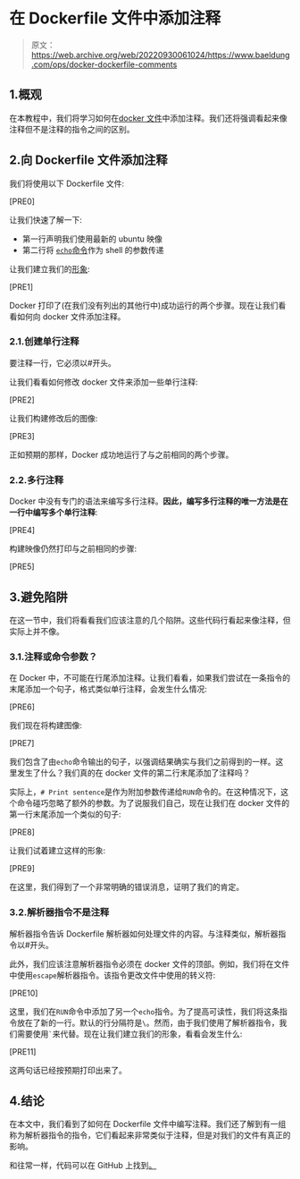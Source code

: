 # 在 Dockerfile 文件中添加注释

> 原文：<https://web.archive.org/web/20220930061024/https://www.baeldung.com/ops/docker-dockerfile-comments>

## 1.概观

在本教程中，我们将学习如何在[docker 文件](/web/20221110103941/https://www.baeldung.com/ops/docker-compose#2-building-an-image)中添加注释。我们还将强调看起来像注释但不是注释的指令之间的区别。

## 2.向 Dockerfile 文件添加注释

我们将使用以下 Dockerfile 文件:

[PRE0]

让我们快速了解一下:

*   第一行声明我们使用最新的 ubuntu 映像
*   第二行将 [`echo`命令](/web/20221110103941/https://www.baeldung.com/linux/echo-command)作为 shell 的参数传递

让我们建立我们的[形象](https://web.archive.org/web/20221110103941/https://baeldung-cn.com/ops/docker-images-vs-containers):

[PRE1]

Docker 打印了(在我们没有列出的其他行中)成功运行的两个步骤。现在让我们看看如何向 docker 文件添加注释。

### 2.1.创建单行注释

要注释一行，它必须以#开头。

让我们看看如何修改 docker 文件来添加一些单行注释:

[PRE2]

让我们构建修改后的图像:

[PRE3]

正如预期的那样，Docker 成功地运行了与之前相同的两个步骤。

### 2.2.多行注释

Docker 中没有专门的语法来编写多行注释。**因此，编写多行注释的唯一方法是在一行中编写多个单行注释**:

[PRE4]

构建映像仍然打印与之前相同的步骤:

[PRE5]

## 3.避免陷阱

在这一节中，我们将看看我们应该注意的几个陷阱。这些代码行看起来像注释，但实际上并不像。

### 3.1.注释或命令参数？

在 Docker 中，不可能在行尾添加注释。让我们看看，如果我们尝试在一条指令的末尾添加一个句子，格式类似单行注释，会发生什么情况:

[PRE6]

我们现在将构建图像:

[PRE7]

我们包含了由`echo`命令输出的句子，以强调结果确实与我们之前得到的一样。这里发生了什么？我们真的在 docker 文件的第二行末尾添加了注释吗？

实际上，`# Print sentence`是作为附加参数传递给`RUN`命令的。在这种情况下，这个命令碰巧忽略了额外的参数。为了说服我们自己，现在让我们在 docker 文件的第一行末尾添加一个类似的句子:

[PRE8]

让我们试着建立这样的形象:

[PRE9]

在这里，我们得到了一个非常明确的错误消息，证明了我们的肯定。

### 3.2.解析器指令不是注释

解析器指令告诉 Dockerfile 解析器如何处理文件的内容。与注释类似，解析器指令以#开头。

此外，我们应该注意解析器指令必须在 docker 文件的顶部。例如，我们将在文件中使用`escape`解析器指令。该指令更改文件中使用的转义符:

[PRE10]

这里，我们在`RUN`命令中添加了另一个`echo`指令。为了提高可读性，我们将这条指令放在了新的一行。默认的行分隔符是`\`。然而，由于我们使用了解析器指令，我们需要使用`` ` ``来代替。现在让我们建立我们的形象，看看会发生什么:

[PRE11]

这两句话已经按预期打印出来了。

## 4.结论

在本文中，我们看到了如何在 Dockerfile 文件中编写注释。我们还了解到有一组称为解析器指令的指令，它们看起来非常类似于注释，但是对我们的文件有真正的影响。

和往常一样，代码可以在 GitHub 上找到[。](https://web.archive.org/web/20221110103941/https://github.com/eugenp/tutorials/tree/master/docker-modules/docker-images)